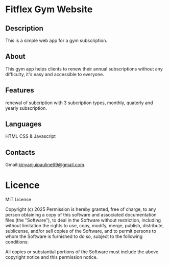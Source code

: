# Fitflex Gym Website
## Description
This is a simple web app for a gym subscription.
## About
This gym app helps clients to renew their annual subscriptions without any difficulty, it's easy and accessible to everyone.
## Features
renewal of subcription with 3 subcription types, monthly, quaterly and yearly subscription.
## Languages
HTML CSS & Javascript
## Contacts
Gmail:kinyanjuipauline69@gmail.com.
# Licence
MIT License

Copyright (c) 2025
Permission is hereby granted, free of charge, to any person obtaining a copy of this software and associated documentation files (the "Software"), to deal in the Software without restriction, including without limitation the rights to use, copy, modify, merge, publish, distribute, sublicense, and/or sell copies of the Software, and to permit persons to whom the Software is furnished to do so, subject to the following conditions:

All copies or substantial portions of the Software must include the above copyright notice and this permission notice.
